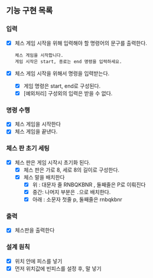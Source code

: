 ## 기능 구현 목록

### 입력

- [x] 체스 게임 시작을 위해 입력해야 할 명령어의 문구를 출력한다.
    ```text
    체스 게임을 시작합니다.
    게임 시작은 start, 종료는 end 명령을 입력하세요.
    ```

- [x] 체스 게임 시작을 위해서 명령을 입력받는다.
    - [x] 게임 명령은 start, end로 구성된다.
    - [x] [예외처리] 구성외의 입력은 받을 수 없다.

### 명령 수행

- [x] 체스 게임을 시작한다
- [x] 체스 게임을 끝낸다.

### 체스 판 초기 세팅

- [x] 체스 판은 게임 시작시 초기화 된다.
    - [x] 체스 판은 가로 8, 세로 8의 길이로 구성한다.
    - [x] 체스 말을 배치한다
        - [x] 위 : 대문자 줄 RNBQKBNR , 둘째줄은 P로 이뤄진다
        - [x] 중간: 나머지 부분은 `.`으로 배치한다.
        - [x] 아래 : 소문자 첫줄 p, 둘째줄은 rnbqkbnr

### 출력

- [x] 체스판을 출력한다

### 설계 원칙

- [x] 위치 안에 피스를 넣기
- [x] 먼저 위치값에 빈피스를 설정 후, 말 넣기
